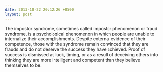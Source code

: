```yaml
---
date: 2013-10-22 20:12:26 +0500
layout: post
---
```

The impostor syndrome, sometimes called impostor phenomenon or fraud syndrome, is a psychological phenomenon in which people are unable to internalize their accomplishments. Despite external evidence of their competence, those with the syndrome remain convinced that they are frauds and do not deserve the success they have achieved. Proof of success is dismissed as luck, timing, or as a result of deceiving others into thinking they are more intelligent and competent than they believe themselves to be.